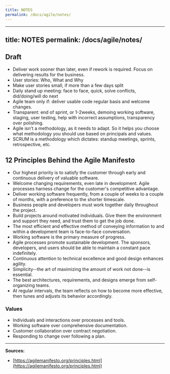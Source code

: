 ```yaml
---
title: NOTES
permalink: /docs/agile/notes/
---
```

---
title: NOTES
permalink: /docs/agile/notes/
---

## Draft

* Deliver work sooner than later, even if rework is required. Focus on delivering results for the business.
* User stories: Who, What and Why
* Make user stories small, if more than a few days split
* Daily stand up meeting: face to face, quick, solve conflicts, did/doing/will do next
* Agile team only if: deliver usable code regular basis and welcome changes.
* Transparent: end of sprint, or 1-2weeks, demoing working software, staging, user testing, help with incorrect assumptions, transparency over polishing.
* Agile isn't a methodology, as it needs to adapt. So it helps you choose what methodology you should use based on principals and values.
* SCRUM is a methodology which dictates: standup meetings, sprints, retrospective, etc.

## 12 Principles Behind the Agile Manifesto

* Our highest priority is to satisfy the customer through early and continuous delivery of valuable software.
* Welcome changing requirements, even late in development. Agile processes harness change for the customer's competitive advantage.
* Deliver working software frequently, from a couple of weeks to a couple of months, with a preference to the shorter timescale.
* Business people and developers must work together daily throughout the project.
* Build projects around motivated individuals. Give them the environment and support they need, and trust them to get the job done.
* The most efficient and effective method of conveying information to and within a development team is face-to-face conversation.
* Working software is the primary measure of progress.
* Agile processes promote sustainable development. The sponsors, developers, and users should be able to maintain a constant pace indefinitely.
* Continuous attention to technical excellence and good design enhances agility.
* Simplicity--the art of maximizing the amount of work not done--is essential.
* The best architectures, requirements, and designs emerge from self-organizing teams.
* At regular intervals, the team reflects on how to become more effective, then tunes and adjusts its behavior accordingly.

### Values

* Individuals and interactions over processes and tools.
* Working software over comprehensive documentation.
* Customer collaboration over contract negotiation.
* Responding to change over following a plan.

***
**Sources:**
* [https://agilemanifesto.org/principles.html](https://agilemanifesto.org/principles.html)
